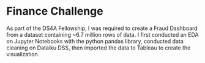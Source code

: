 # Finance Challenge
As part of the DS4A Fellowship, I was required to create a Fraud Dashboard from a dataset containing ~6.7 million rows of data. I first conducted an EDA on Jupyter Notebooks with the python pandas library, conducted data cleaning on Dataiku DSS, then imported the data to Tableau to create the visualization.
